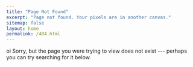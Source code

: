 ```yaml
---
title: "Page Not Found"
excerpt: "Page not found. Your pixels are in another canvas."
sitemap: false
layout: home
permalink: /404.html
---
```

oi
Sorry, but the page you were trying to view does not exist --- perhaps you can try searching for it below.

<script>
  var GOOG_FIXURL_LANG = 'en';
  var GOOG_FIXURL_SITE = '{{ site.url }}'
</script>
<script src="https://linkhelp.clients.google.com/tbproxy/lh/wm/fixurl.js">
</script>
